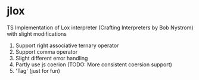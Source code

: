 # jlox

TS Implementation of Lox interpreter (Crafting Interpreters by Bob Nystrom)
with slight modifications


1. Support right associative ternary operator
2. Support comma operator
3. Slight different error handling
4. Partly use js coerion (TODO: More consistent coersion support)
5. 'Tag' (just for fun)
